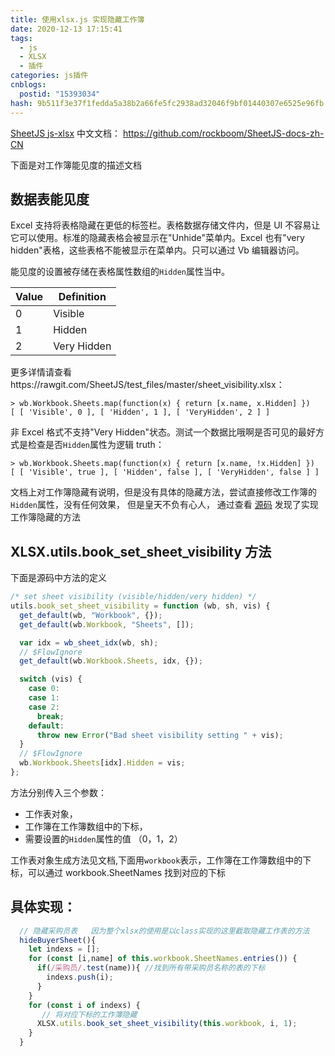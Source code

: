 ```yaml
---
title: 使用xlsx.js 实现隐藏工作簿
date: 2020-12-13 17:15:41
tags:
  - js
  - XLSX
  - 插件
categories: js插件
cnblogs:
  postid: "15393034"
hash: 9b511f3e37f1fedda5a38b2a66fe5fc2938ad32046f9bf01440307e6525e96fb
---
```


[SheetJS js-xlsx](http://sheetjs.com/) 中文文档： https://github.com/rockboom/SheetJS-docs-zh-CN

下面是对工作簿能见度的描述文档

## 数据表能见度

Excel 支持将表格隐藏在更低的标签栏。表格数据存储文件内，但是 UI 不容易让它可以使用。标准的隐藏表格会被显示在"Unhide"菜单内。Excel 也有"very hidden"表格，这些表格不能被显示在菜单内。只可以通过 Vb 编辑器访问。

能见度的设置被存储在表格属性数组的`Hidden`属性当中。

| Value | Definition  |
| ----- | ----------- |
| 0     | Visible     |
| 1     | Hidden      |
| 2     | Very Hidden |

更多详情请查看https://rawgit.com/SheetJS/test_files/master/sheet_visibility.xlsx：

```
> wb.Workbook.Sheets.map(function(x) { return [x.name, x.Hidden] })
[ [ 'Visible', 0 ], [ 'Hidden', 1 ], [ 'VeryHidden', 2 ] ]
```

非 Excel 格式不支持"Very Hidden"状态。测试一个数据比哦啊是否可见的最好方式是检查是否`Hidden`属性为逻辑 truth：

```
> wb.Workbook.Sheets.map(function(x) { return [x.name, !x.Hidden] })
[ [ 'Visible', true ], [ 'Hidden', false ], [ 'VeryHidden', false ] ]
```

文档上对工作簿隐藏有说明，但是没有具体的隐藏方法，尝试直接修改工作簿的`Hidden`属性，没有任何效果， 但是皇天不负有心人， 通过查看 [源码](https://github.com/SheetJS/sheetjs/blob/master/xlsx.js) 发现了实现工作簿隐藏的方法

## XLSX.utils.book_set_sheet_visibility 方法

下面是源码中方法的定义

```js
/* set sheet visibility (visible/hidden/very hidden) */
utils.book_set_sheet_visibility = function (wb, sh, vis) {
  get_default(wb, "Workbook", {});
  get_default(wb.Workbook, "Sheets", []);

  var idx = wb_sheet_idx(wb, sh);
  // $FlowIgnore
  get_default(wb.Workbook.Sheets, idx, {});

  switch (vis) {
    case 0:
    case 1:
    case 2:
      break;
    default:
      throw new Error("Bad sheet visibility setting " + vis);
  }
  // $FlowIgnore
  wb.Workbook.Sheets[idx].Hidden = vis;
};
```

方法分别传入三个参数：

- 工作表对象，
- 工作簿在工作簿数组中的下标，
- 需要设置的`Hidden`属性的值 （0，1，2）

工作表对象生成方法见文档,下面用`workbook`表示，工作簿在工作簿数组中的下标，可以通过 workbook.SheetNames 找到对应的下标

## 具体实现：

```js
  // 隐藏采购员表   因为整个xlsx的使用是以class实现的这里截取隐藏工作表的方法
  hideBuyerSheet(){
    let indexs = [];
    for (const [i,name] of this.workbook.SheetNames.entries()) {
      if(/采购员/.test(name)){ //找到所有带采购员名称的表的下标
        indexs.push(i);
      }
    }
    for (const i of indexs) {
       // 将对应下标的工作簿隐藏
      XLSX.utils.book_set_sheet_visibility(this.workbook, i, 1);
    }
  }
```
